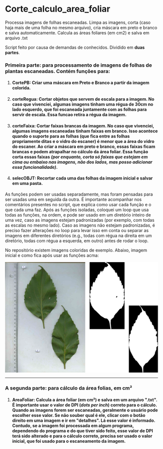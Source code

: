 # Corte_calculo_area_foliar
Processa imagens de folhas escaneadas. Limpa as imagens, corta (caso haja mais de uma folha no mesmo arquivo), cria máscara em preto e branco e salva automaticamente. Calcula as áreas foliares (em cm2) e salva em arquivo .txt

Script feito por causa de demandas de conhecidos. Dividido em **duas partes**.

### Primeira parte: para processamento de imagens de folhas de plantas escaneadas. Contém funções para:

1. #### **CortePB**: Criar uma máscara em Preto e Branco a partir da imagem colorida.
2. #### **corteRegua**: Cortar objetos que servem de escala para a imagem. No caso que vivenciei, algumas imagens tinham uma régua de 30cm no lado esquerdo, que foi escaneada juntamente com as folhas para servir de escala. Essa funcao retira a régua da imagem.
3. #### **corteFaixa**: Cortar faixas brancas da imagem. No caso que vivenciei, algumas imagens escaneadas tinham faixas em branco. Isso acontece quando o suporte para as folhas (que fica entre as folhas propriamente ditas e o vidro do escaner) é menor que a área do vidro do escaner. Ao criar a máscara em preto e branco, essas faixas ficam brancas e podem atrapalhar no cálculo da área foliar. Essa função corta essas faixas *(por enquanto, corta só faixas que estejam em cima ou embaixo nas imagens, não dos lados, mas posso adicionar essa funcionalidade)*.
4. #### **selecOBJT**: Recortar cada uma das folhas da imagem inicial e salvar em uma pasta.

As funções podem ser usadas separadamente, mas foram pensadas para ser usadas uma em seguida da outra. É importante acompanhar nos comentários presentes no script, que explica como usar cada função e o que cada uma faz.
Após as funções isoladas, coloquei um loop que usa todas as funções, na ordem, e pode ser usado em um diretório inteiro de uma vez, caso as imagens estejam padronizadas (por exemplo, com todas as escalas no mesmo lado). Caso as imagens não estejam padronizadas, é preciso fazer alterações no loop para levar isso em conta ou separar as imagens em diferentes diretórios (e.g., todas com régua na direita em um diretório, todas com régua a esquerda, em outro) antes de rodar o loop.

No repositório existem imagens coloridas de exemplo. Abaixo, imagem inicial e como fica após usar as funções acma:

![My Image](Exemplo.png)

---

### A segunda parte: para cálculo da área folias, em cm²

1. #### **AreaFoliar**: Calcula a área foliar (em cm²) e salva em um arquivo ".txt". É **importante** usar o valor de **DPI** (*dots per inch*) correto para o cálculo. Quando as imagens forem ser escaneadas, geralmente o usuário pode escolher esse valor. Se não souber qual é ele, clicar com o botão direito em uma imagem e ir em "detalhes". Lá esse valor é informado. **Contudo**, se a imagem foi processada em algum programa, dependendo do programa e do que tiver sido feito, esse valor de DPI terá sido alterado e para o cálculo correto, precisa ser usado o valor **inicial**, que foi usado para o escaneamento da imagem.
